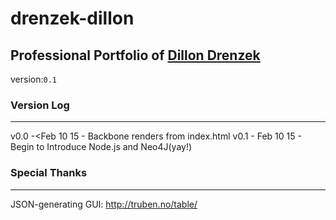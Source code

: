 # drenzek-dillon
## Professional Portfolio of [Dillon Drenzek](dillon.drenzek.com)
version:`0.1`


### Version Log
------------------	
v0.0 -<Feb 10 15 - Backbone renders from index.html
v0.1 - Feb 10 15 - Begin to Introduce Node.js and Neo4J(yay!) 

### Special Thanks
------------------
JSON-generating GUI: 
	http://truben.no/table/
